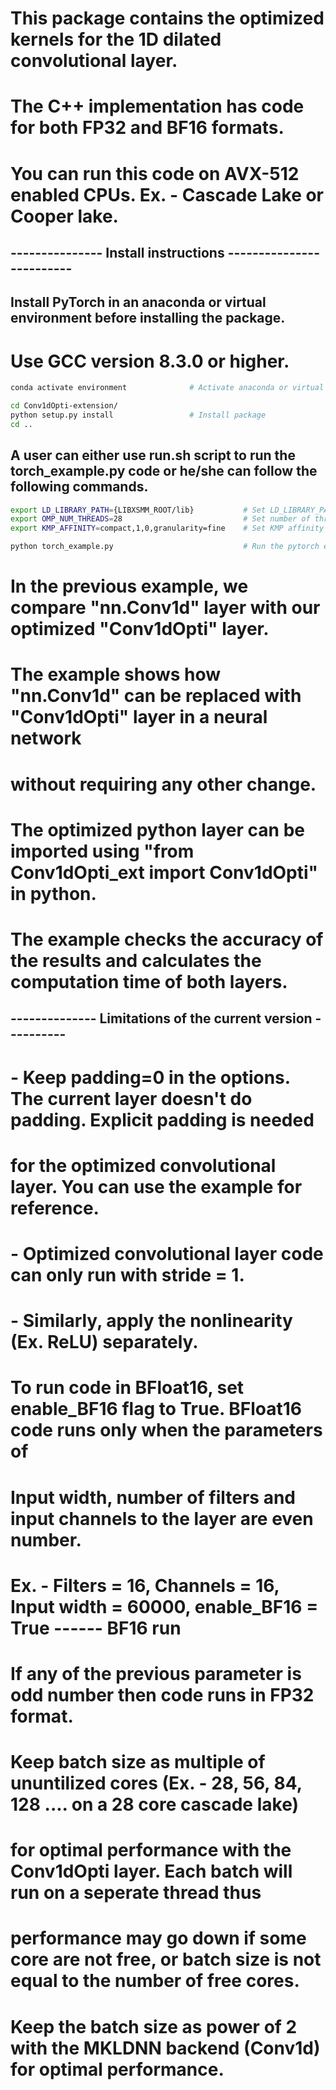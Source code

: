 
# This package contains the optimized kernels for the 1D dilated convolutional layer. 
# The C++ implementation has code for both FP32 and BF16 formats.
# You can run this code on AVX-512 enabled CPUs. Ex. - Cascade Lake or Cooper lake.

## --------------- Install instructions -------------------------

## Install PyTorch in an anaconda or virtual environment before installing the package.
# Use GCC version 8.3.0 or higher.
```bash
conda activate environment              # Activate anaconda or virtual environment containing PyTorch

cd Conv1dOpti-extension/
python setup.py install                 # Install package
cd ..
```

## A user can either use run.sh script to run the torch_example.py code or he/she can follow the following commands. 
```bash
export LD_LIBRARY_PATH={LIBXSMM_ROOT/lib}           # Set LD_LIBRARY_PATH
export OMP_NUM_THREADS=28                           # Set number of threads
export KMP_AFFINITY=compact,1,0,granularity=fine    # Set KMP affinity

python torch_example.py                             # Run the pytorch example
```

# In the previous example, we compare "nn.Conv1d" layer with our optimized "Conv1dOpti" layer.
# The example shows how "nn.Conv1d" can be replaced with "Conv1dOpti" layer in a neural network
# without requiring any other change.
# The optimized python layer can be imported using "from Conv1dOpti_ext import Conv1dOpti" in python.
# The example checks the accuracy of the results and calculates the computation time of both layers.


## --------------  Limitations of the current version ----------

# - Keep padding=0 in the options. The current layer doesn't do padding. Explicit padding is needed 
#  for the optimized convolutional layer. You can use the example for reference.
# - Optimized convolutional layer code can only run with stride = 1.
# - Similarly, apply the nonlinearity (Ex. ReLU) separately.  


# To run code in BFloat16, set enable_BF16 flag to True. BFloat16 code runs only when the parameters of 
# Input width, number of filters and input channels to the layer are even number.
# Ex. -  Filters = 16, Channels = 16, Input width = 60000, enable_BF16 = True  ------ BF16 run
# If any of the previous parameter is odd number then code runs in FP32 format. 


# Keep batch size as multiple of ununtilized cores (Ex. - 28, 56, 84, 128 .... on a 28 core cascade lake)
# for optimal performance with the Conv1dOpti layer. Each batch will run on a seperate thread thus 
# performance may go down if some core are not free, or batch size is not equal to the number of free cores. 
# Keep the batch size as power of 2 with the MKLDNN backend (Conv1d) for optimal performance. 